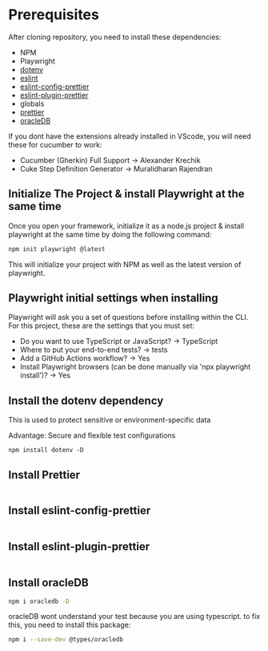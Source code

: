 # Prerequisites

After cloning repository, you need to install these dependencies:
- NPM
- Playwright
- [dotenv](https://www.npmjs.com/package/dotenv)
- [eslint](https://www.npmjs.com/package/eslint)
- [eslint-config-prettier](https://github.com/prettier/eslint-config-prettier)
- [eslint-plugin-prettier](https://www.npmjs.com/package/eslint-plugin-prettier/v/4.0.0)
- globals
- [prettier](https://www.npmjs.com/package/prettier)
- [oracleDB](https://www.npmjs.com/package/oracledb)

If you dont have the extensions already installed in VScode, you will need these for cucumber to work:
- Cucumber (Gherkin) Full Support -> Alexander Krechik
- Cuke Step Definition Generator -> Muralidharan Rajendran

## Initialize The Project & install Playwright at the same time

Once you open your framework, initialize it as a node.js project & install playwright at the same time by doing the following command:

```bash
npm init playwright @latest
```

This will initialize your project with NPM as well as the latest version of playwright.

## Playwright initial settings when installing

Playwright will ask you a set of questions before installing within the CLI. For this project, these are the settings that you must set:

- Do you want to use TypeScript or JavaScript? -> TypeScript
- Where to put your end-to-end tests? -> tests
- Add a GitHub Actions workflow? -> Yes
- Install Playwright browsers (can be done manually via 'npx playwright install')? -> Yes

## Install the dotenv dependency
This is used to protect sensitive or environment-specific data

Advantage: Secure and flexible test configurations
```
npm install dotenv -D
```
## Install Prettier

```bash

```

## Install eslint-config-prettier

```bash

```

## Install eslint-plugin-prettier

```bash

```

## Install oracleDB

```bash
npm i oracledb -D
```

oracleDB wont understand your test because you are using typescript. to fix this, you need to install this package: 

```bash
npm i --save-dev @types/oracledb
```
